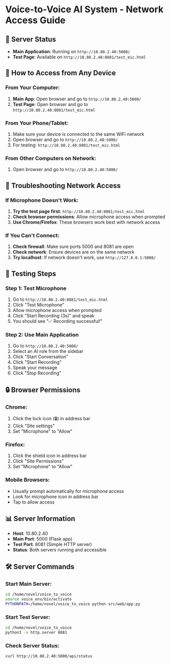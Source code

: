 # Voice-to-Voice AI System - Network Access Guide

## 🚀 **Server Status**
- **Main Application**: Running on `http://10.80.2.40:5000/`
- **Test Page**: Available on `http://10.80.2.40:8081/test_mic.html`

## 📱 **How to Access from Any Device**

### **From Your Computer:**
1. **Main App**: Open browser and go to `http://10.80.2.40:5000/`
2. **Test Page**: Open browser and go to `http://10.80.2.40:8081/test_mic.html`

### **From Your Phone/Tablet:**
1. Make sure your device is connected to the same WiFi network
2. Open browser and go to `http://10.80.2.40:5000/`
3. For testing: `http://10.80.2.40:8081/test_mic.html`

### **From Other Computers on Network:**
1. Open browser and go to `http://10.80.2.40:5000/`

## 🔧 **Troubleshooting Network Access**

### **If Microphone Doesn't Work:**
1. **Try the test page first**: `http://10.80.2.40:8081/test_mic.html`
2. **Check browser permissions**: Allow microphone access when prompted
3. **Use Chrome/Firefox**: These browsers work best with network access

### **If You Can't Connect:**
1. **Check firewall**: Make sure ports 5000 and 8081 are open
2. **Check network**: Ensure devices are on the same network
3. **Try localhost**: If network doesn't work, use `http://127.0.0.1:5000/`

## 🎤 **Testing Steps**

### **Step 1: Test Microphone**
1. Go to `http://10.80.2.40:8081/test_mic.html`
2. Click "Test Microphone"
3. Allow microphone access when prompted
4. Click "Start Recording (3s)" and speak
5. You should see "✅ Recording successful!"

### **Step 2: Use Main Application**
1. Go to `http://10.80.2.40:5000/`
2. Select an AI role from the sidebar
3. Click "Start Conversation"
4. Click "Start Recording"
5. Speak your message
6. Click "Stop Recording"

## 🔒 **Browser Permissions**

### **Chrome:**
1. Click the lock icon (🔒) in address bar
2. Click "Site settings"
3. Set "Microphone" to "Allow"

### **Firefox:**
1. Click the shield icon in address bar
2. Click "Site Permissions"
3. Set "Microphone" to "Allow"

### **Mobile Browsers:**
- Usually prompt automatically for microphone access
- Look for microphone icon in address bar
- Tap to allow access

## 📊 **Server Information**
- **Host**: 10.80.2.40
- **Main Port**: 5000 (Flask app)
- **Test Port**: 8081 (Simple HTTP server)
- **Status**: Both servers running and accessible

## 🛠 **Server Commands**

### **Start Main Server:**
```bash
cd /home/novel/voice_to_voice
source voice_env/bin/activate
PYTHONPATH=/home/novel/voice_to_voice python src/web/app.py
```

### **Start Test Server:**
```bash
cd /home/novel/voice_to_voice
python3 -m http.server 8081
```

### **Check Server Status:**
```bash
curl http://10.80.2.40:5000/api/status
``` 